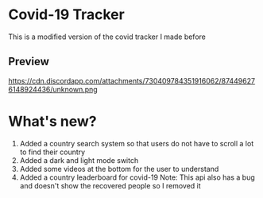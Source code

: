 # Covid-19 Tracker

This is a modified version of the covid tracker I made before

## Preview

https://cdn.discordapp.com/attachments/730409784351916062/874496276148924436/unknown.png

# What's new?
1) Added a country search system so that users do not have to scroll a lot to find their country
2) Added a dark and light mode switch
3) Added some videos at the bottom for the user to understand
4) Added a country leaderboard for covid-19
Note: This api also has a bug and doesn't show the recovered people so I removed it